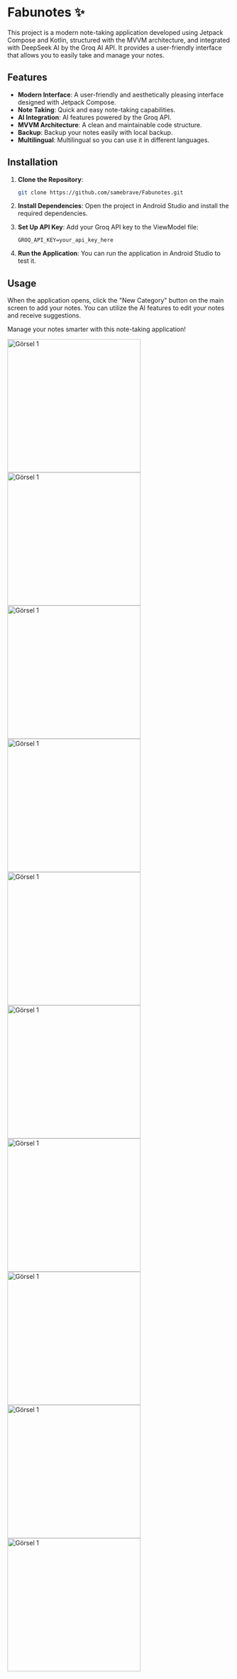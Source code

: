 # Fabunotes ✨

This project is a modern note-taking application developed using Jetpack Compose and Kotlin, structured with the MVVM architecture, and integrated with DeepSeek AI by the Groq AI API. It provides a user-friendly interface that allows you to easily take and manage your notes.

## Features

- **Modern Interface**: A user-friendly and aesthetically pleasing interface designed with Jetpack Compose.
- **Note Taking**: Quick and easy note-taking capabilities.
- **AI Integration**: AI features powered by the Groq API.
- **MVVM Architecture**: A clean and maintainable code structure.
- **Backup**: Backup your notes easily with local backup.
- **Multilingual**: Multilingual so you can use it in different languages.

## Installation

1. **Clone the Repository**:
   ```bash
   git clone https://github.com/samebrave/Fabunotes.git
   ```

2. **Install Dependencies**:
   Open the project in Android Studio and install the required dependencies.

3. **Set Up API Key**:
   Add your Groq API key to the ViewModel file:
   ```
   GROQ_API_KEY=your_api_key_here
   ```

4. **Run the Application**:
   You can run the application in Android Studio to test it.

## Usage

When the application opens, click the "New Category" button on the main screen to add your notes. You can utilize the AI features to edit your notes and receive suggestions.



Manage your notes smarter with this note-taking application!

<a href="https://github.com/samebrave/MyFabunotesApp/blob/main/app/src/main/res/drawable/8.png" target="_blank">
    <img src="https://github.com/samebrave/Fabunotes/blob/main/app/src/main/res/drawable/8.png" alt="Görsel 1" width="300" />
</a>
<a href="https://github.com/samebrave/MyFabunotesApp/blob/main/app/src/main/res/drawable/10.png" target="_blank">
    <img src="https://github.com/samebrave/Fabunotes/blob/main/app/src/main/res/drawable/10.png" alt="Görsel 1" width="300" />
</a>  
<a href="https://github.com/samebrave/MyFabunotesApp/blob/main/app/src/main/res/drawable/1.png" target="_blank">
    <img src="https://github.com/samebrave/Fabunotes/blob/main/app/src/main/res/drawable/1.png" alt="Görsel 1" width="300" />
</a>
<a href="https://github.com/samebrave/MyFabunotesApp/blob/main/app/src/main/res/drawable/2.png" target="_blank">
    <img src="https://github.com/samebrave/Fabunotes/blob/main/app/src/main/res/drawable/2.png" alt="Görsel 1" width="300" />
</a>
<a href="https://github.com/samebrave/MyFabunotesApp/blob/main/app/src/main/res/drawable/3.png" target="_blank">
    <img src="https://github.com/samebrave/Fabunotes/blob/main/app/src/main/res/drawable/3.png" alt="Görsel 1" width="300" />
</a>
<a href="https://github.com/samebrave/MyFabunotesApp/blob/main/app/src/main/res/drawable/4.png" target="_blank">
    <img src="https://github.com/samebrave/Fabunotes/blob/main/app/src/main/res/drawable/4.png" alt="Görsel 1" width="300" />
</a>
<a href="https://github.com/samebrave/MyFabunotesApp/blob/main/app/src/main/res/drawable/5.png" target="_blank">
    <img src="https://github.com/samebrave/Fabunotes/blob/main/app/src/main/res/drawable/5.png" alt="Görsel 1" width="300" />
</a>
<a href="https://github.com/samebrave/MyFabunotesApp/blob/main/app/src/main/res/drawable/6.png" target="_blank">
    <img src="https://github.com/samebrave/Fabunotes/blob/main/app/src/main/res/drawable/6.png" alt="Görsel 1" width="300" />
</a>
<a href="https://github.com/samebrave/MyFabunotesApp/blob/main/app/src/main/res/drawable/9.png" target="_blank">
    <img src="https://github.com/samebrave/Fabunotes/blob/main/app/src/main/res/drawable/9.png" alt="Görsel 1" width="300" />
</a>
<a href="https://github.com/samebrave/MyFabunotesApp/blob/main/app/src/main/res/drawable/7.png" target="_blank">
    <img src="https://github.com/samebrave/Fabunotes/blob/main/app/src/main/res/drawable/7.png" alt="Görsel 1" width="300" />
</a>



